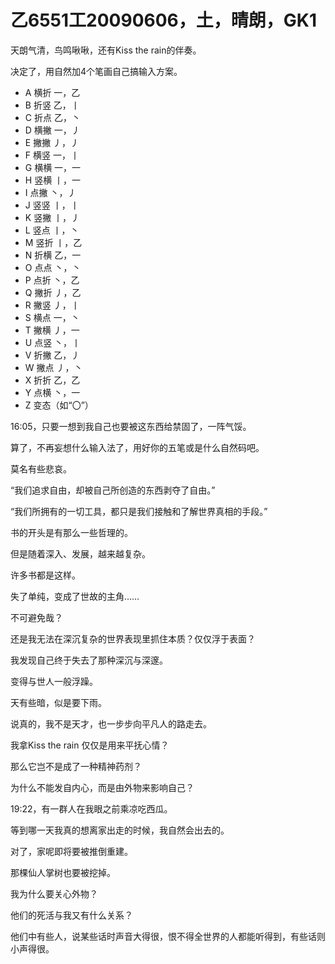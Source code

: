 # 乙6551工20090606，土，晴朗，GK1

天朗气清，鸟鸣啾啾，还有Kiss the rain的伴奏。

决定了，用自然加4个笔画自己搞输入方案。

- A 横折 一，乙
- B 折竖 乙，丨
- C 折点 乙，丶
- D 横撇 一，丿
- E 撇撇 丿，丿
- F 横竖 一，丨
- G 横横 一，一
- H 竖横 丨，一
- I 点撇 丶，丿
- J 竖竖 丨，丨
- K 竖撇 丨，丿
- L 竖点 丨，丶
- M 竖折 丨，乙
- N 折横 乙，一
- O 点点 丶，丶
- P 点折 丶，乙
- Q 撇折 丿，乙
- R 撇竖 丿，丨
- S 横点 一，丶
- T 撇横 丿，一
- U 点竖 丶，丨
- V 折撇 乙，丿
- W 撇点 丿，丶
- X 折折 乙，乙
- Y 点横 丶，一
- Z 变态（如“〇”）

16:05，只要一想到我自己也要被这东西给禁固了，一阵气馁。

算了，不再妄想什么输入法了，用好你的五笔或是什么自然码吧。

莫名有些悲哀。

“我们追求自由，却被自己所创造的东西剥夺了自由。”

“我们所拥有的一切工具，都只是我们接触和了解世界真相的手段。”

书的开头是有那么一些哲理的。

但是随着深入、发展，越来越复杂。

许多书都是这样。

失了单纯，变成了世故的主角……

不可避免哉？

还是我无法在深沉复杂的世界表现里抓住本质？仅仅浮于表面？

我发现自己终于失去了那种深沉与深邃。

变得与世人一般浮躁。

天有些暗，似是要下雨。

说真的，我不是天才，也一步步向平凡人的路走去。

我拿Kiss the rain 仅仅是用来平抚心情？

那么它岂不是成了一种精神药剂？

为什么不能发自内心，而是由外物来影响自己？

19:22，有一群人在我眼之前乘凉吃西瓜。

等到哪一天我真的想离家出走的时候，我自然会出去的。

对了，家呢即将要被推倒重建。

那棵仙人掌树也要被挖掉。

我为什么要关心外物？

他们的死活与我又有什么关系？

他们中有些人，说某些话时声音大得很，恨不得全世界的人都能听得到，有些话则小声得很。
